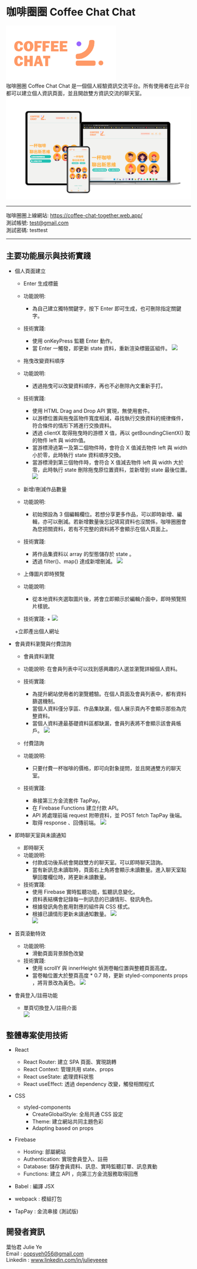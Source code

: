 # 咖啡圈圈 Coffee Chat Chat
![](https://raw.githubusercontent.com/JulieYeeee/coffee-chat-chat/main/static/picture/logo2.png)  
咖啡圈圈 Coffee Chat Chat 是一個個人經驗資訊交流平台。所有使用者在此平台都可以建立個人資訊頁面，並且開啟雙方資訊交流的聊天室。  
![](https://github.com/JulieYeeee/git-work/blob/main/coffee-rwd.png)  

****  
咖啡圈圈上線網站: https://coffee-chat-together.web.app/  
測試帳號: test@gmail.com  
測試密碼: testtest  
****  

## 主要功能展示與技術實踐  
+ 個人頁面建立  
  + Enter 生成標籤  
  + 功能說明: 
    + 為自己建立獨特關鍵字，按下 Enter 即可生成，也可刪除指定關鍵字。 
  + 技術實踐: 
    + 使用 onKeyPress 監聽 Enter 動作。
    + 當 Enter 一觸發，即更新 state 資料，重新渲染標籤區組件。
  ![](https://github.com/JulieYeeee/git-work/blob/main/keyword.gif) 
  
  + 拖曳改變資料順序  
  + 功能說明:  
    + 透過拖曳可以改變資料順序，再也不必刪除內文重新手打。  
  + 技術實踐: 
    + 使用 HTML Drag and Drop API 實現，無使用套件。
    + 以游標位置與拖曳區物件寬度相減，尋找執行交換資料的規律條件，符合條件的情形下將進行交換資料。
    + 透過 clientX 取得拖曳時的游標 X 值，再以 getBoundingClientX() 取的物件 left 與 width值。
    + 當游標滑過第一及第二個物件時，會符合 X 值減去物件 left 與 width 小於零，此時執行 state 資料順序交換。
    + 當游標滑到第三個物件時，會符合 X 值減去物件 left 與 width 大於零，此時執行 state 刪除拖曳原位置資料，並新增到 state 最後位置。 
  ![](https://github.com/JulieYeeee/git-work/blob/main/drag.gif) 
  
  + 新增/刪減作品數量  
  + 功能說明: 
    + 初始預設為 3 個編輯欄位。若想分享更多作品，可以即時新增、編輯，亦可以刪減。若新增數量後忘記填寫資料也沒關係，咖啡圈圈會為您把關資料，若有不完整的資料將不會顯示在個人頁面上。  
  + 技術實踐:
    + 將作品集資料以 array 的型態儲存於 state 。
    + 透過 filter()、map() 達成新增刪減。 
  ![](https://github.com/JulieYeeee/git-work/blob/main/addpj.gif)  
  
  + 上傳圖片即時預覽 
  + 功能說明: 
    + 從本地資料夾選取圖片後，將會立即顯示於編輯介面中，即時預覽照片樣貌。  
  + 技術實踐: 
    + 
  ![](https://github.com/JulieYeeee/git-work/blob/main/upload.gif)  
  
  +立即產出個人網址
  

+ 會員資料瀏覽與付費諮詢  
  + 會員資料瀏覽
  + 功能說明: 在會員列表中可以找到感興趣的人選並瀏覽詳細個人資料。
  + 技術實踐: 
    + 為提升網站使用者的瀏覽體驗。在個人頁面及會員列表中，都有資料篩選機制。
    + 當個人資料僅分享區、作品集缺漏，個人展示頁內不會顯示那些為完整資料。
    + 當個人資料連最基礎資料區都缺漏，會員列表將不會顯示該會員帳戶。 
  ![](https://github.com/JulieYeeee/git-work/blob/main/search.gif) 

  + 付費諮詢
  + 功能說明: 
    + 只要付費一杯咖啡的價格，即可向對象提問，並且開通雙方的聊天室。 
  + 技術實踐:
    + 串接第三方金流套件 TapPay。
    + 在 Firebase Functions 建立付款 API。
    + API 將處理前端 request 附帶資料，並 POST fetch TapPay 後端。
    + 取得 response 、回傳前端。 
  ![](https://github.com/JulieYeeee/git-work/blob/main/ask.gif)  

+ 即時聊天室與未讀通知
  + 即時聊天
  + 功能說明: 
    + 付款成功後系統會開啟雙方的聊天室。可以即時聊天諮詢。
    + 當有新訊息未讀取時，頁面右上角將會顯示未讀數量。進入聊天室點擊回覆欄位時，將更新未讀數量。
  + 技術實踐: 
    + 使用 Firebase 實時監聽功能，監聽訊息變化。
    + 資料表結構會記錄每一則訊息的已讀情形、發訊角色。
    + 根據發訊角色套用對應的組件與 CSS 樣式。
    + 根據已讀情形更新未讀通知數量。 
  ![](https://github.com/JulieYeeee/git-work/blob/main/chatroom.gif)  
  ![](https://github.com/JulieYeeee/git-work/blob/main/notification.gif) 
  
+ 首頁滾動特效
  + 功能說明:
    + 滑動頁面背景顏色改變
  + 技術實踐:
    + 使用 scrollY 與 innerHeight 偵測卷軸位置與整體頁面高度。
    + 當卷軸位置大於整頁高度 * 0.7 時，更新 styled-components props ，將背景改為黃色。 
  ![](https://github.com/JulieYeeee/git-work/blob/main/homepage.gif)  
  
+ 會員登入/註冊功能  
  + 單頁切換登入/註冊介面  
  ![](https://github.com/JulieYeeee/git-work/blob/main/signin.gif)   
  


## 整體專案使用技術  
+ React
  + React Router: 建立 SPA 頁面、實現跳轉
  + React Context: 管理共用 state、props
  + React useState: 處理資料狀態
  + React useEffect: 透過 dependency 改變，觸發相關程式
  
+ CSS
  + styled-components
    + CreateGlobalStyle: 全局共通 CSS 設定
    + Theme: 建立網站共同主題色彩 
    + Adapting based on props
    
+ Firebase  
  +  Hosting: 部屬網站
  +  Authentication: 實現會員登入、註冊
  +  Database: 儲存會員資料、訊息、實時監聽訂單、訊息異動
  +  Functions: 建立 API ，向第三方金流服務取得回應

+ Babel : 編譯 JSX 
+ webpack : 模組打包 
+ TapPay : 金流串接 (測試版)

  
## 開發者資訊
葉怡君 Julie Ye  
Email : oopsyeh056@gmail.com  
Linkedin : www.linkedin.com/in/julieyeeee   
